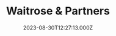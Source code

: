 ---
date: 2023-08-30T12:27:13.000Z
title: Waitrose & Partners
latitude: 52.03558142417081
longitude: 0.7317279136050154
url: https://www.waitrose.com/content/waitrose/en/bf_home/bf/658.html?y_source=1_MTA4NTgyMzYtNDQwLWxvY2F0aW9uLndlYnNpdGU=
category: checkin
---